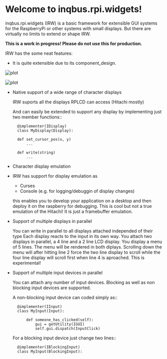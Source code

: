 Welcome to inqbus.rpi.widgets!
==============================

inqbus.rpi.widgets (IRW) is a basic framework for extensible GUI systems for the RaspberryPi or other systems with small displays.
But there are virtually no limits to extend or shape IRW.

**This is a work in progress! Please do not use this for production.**

IRW has the some neat features:

 * It is quite extensible due to its component_design.
    

![plot](../master/doc/source/diagram_input.png)

![plot](../master/doc/source/diagram_output.png)


 * Native support of a wide range of character displays

     IRW suports all the displays RPLCD can access (Hitachi mostly)

     And can easily be extended to support any display by implementing just two member functions::

         @implementer(IDisplay)
         class MyDisplay(Display):

         def set_cursor_pos(x, y)
             ...

         def write(string)
             ...

 * Character display emulation
  - IRW has support for display emulation as
    * Curses
    * Console (e.g. for logging/debuggin of display changes)

    this enables you to develop your application on a desktop and then deploy it on the raspberry for debugging.
    This is cool but not a true emulation of the Hitachi! It is just a framebuffer emulation.

 * Support of multiple displays in parallel

     You can write in parallel to all displays attached independed of their type
     Each display reacts to the input in its own way. 
     You attach two displays in parallel, a 4 line and a 2 line LCD display. You display a menu of 5 lines. The menu will be rendered in both diplays. Scrolling down the menu will after hitting line 2 force the two line display to scroll while the four line display will scroll first when line 4 is aproached. This is experimental!

 * Support of multiple input devices in parallel

     You can attach any number of input devices.
     Blocking as well as non blocking input devices are supported.

     A non-blocking input device can coded simply as::

         @implementer(IInput)
         class MyInput(Input):

             def someone_has_clicked(self):
                 gui = getUtility(IGUI)
                 self.gui.dispatch(InputClick)

     For a blocking input device just change two lines::

         @implementer(IBlockingInput)
         class MyInput(BlockingInput):
